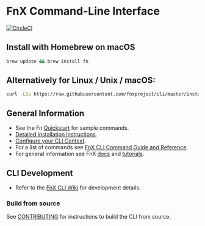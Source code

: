 # FnX Command-Line Interface

[![CircleCI](https://circleci.com/gh/fnxproject/cli.svg?style=svg)](https://circleci.com/gh/fnxproject/cli)

## Install with Homebrew on macOS

```sh
brew update && brew install fn
```

## Alternatively for Linux / Unix / macOS:

```sh
curl -LSs https://raw.githubusercontent.com/fnxproject/cli/master/install | sh
```

## General Information

* See the Fn [Quickstart](https://github.com/fnxproject/fn/blob/master/README.md) for sample commands.
* [Detailed installation instructions](http://fnxproject.io/tutorials/install/).
* [Configure your CLI Context](http://fnxproject.io/tutorials/install/#ConfigureyourContext).
* For a list of commands
  see [FnX CLI Command Guide and Reference](https://github.com/fnxproject/docs/blob/master/cli/README.md).
* For general information see FnX [docs](https://github.com/fnxproject/docs)
  and [tutorials](https://fnxproject.io/tutorials/).

## CLI Development

* Refer to the [FnX CLI Wiki](https://github.com/fnxproject/cli/wiki) for development details.

### Build from source

See [CONTRIBUTING](https://github.com/fnxproject/cli/blob/master/CONTRIBUTING.md) for instructions to build the CLI from
source.





